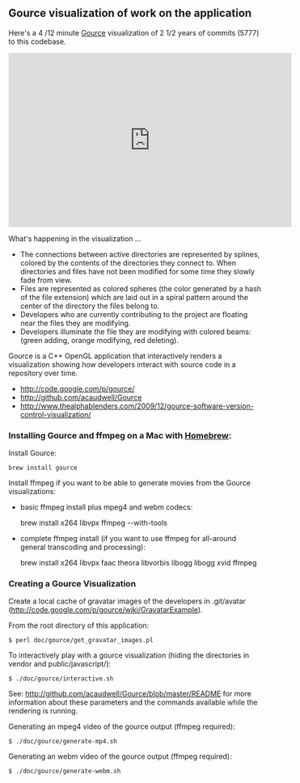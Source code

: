 ## Gource visualization of work on the application

Here's a 4 /12 minute [Gource](https://github.com/acaudwell/Gource) visualization of 2 1/2 years of commits (5777) to this codebase.

<iframe width="560" height="345" src="http://www.youtube.com/embed/AFrLpHRRgv8" frameborder="0"><a href="http://www.youtube.com/watch?v=AFrLpHRRgv8">Jan 27, 2009 ... Sep 3, 2011</a></iframe>

What's happening in the visualization ...

- The connections between active directories are represented by splines, colored by the contents of the directories they connect to. When directories and files have not been modified for some time they slowly fade from view.
- Files are represented as colored spheres (the color generated by a hash of the file extension) which are laid out in a spiral pattern around the center of the directory the files belong to.
- Developers who are currently contributing to the project are floating near the files they are modifying.
- Developers illuminate the file they are modifying with colored beams: (green adding, orange modifying, red deleting).

Gource is a C++ OpenGL application that interactively renders a visualization showing how developers interact with source code in a repository over time.

- http://code.google.com/p/gource/
- http://github.com/acaudwell/Gource
- http://www.thealphablenders.com/2009/12/gource-software-version-control-visualization/

### Installing Gource and ffmpeg on a Mac with [Homebrew](http://mxcl.github.com/homebrew/):

Install Gource:

    brew install gource

Install ffmpeg if you want to be able to generate movies from the Gource visualizations:

* basic ffmpeg install plus mpeg4 and webm codecs:

    brew install x264 libvpx ffmpeg  --with-tools

* complete ffmpeg install (if you want to use ffmpeg for all-around general transcoding and processing):

    brew install x264 libvpx faac theora libvorbis libogg libogg xvid ffmpeg

### Creating a Gource Visualization

Create a local cache of gravatar images of the developers in .git/avatar (http://code.google.com/p/gource/wiki/GravatarExample).

From the root directory of this application:

    $ perl doc/gource/get_gravatar_images.pl

To interactively play with a gource visualization (hiding the directories in vendor and public/javascript/):

    $ ./doc/gource/interactive.sh

See: http://github.com/acaudwell/Gource/blob/master/README for more information about these parameters and the commands available while the rendering is running.

Generating an mpeg4 video of the gource output (ffmpeg required):

    $ ./doc/gource/generate-mp4.sh

Generating an webm video of the gource output (ffmpeg required):

    $ ./doc/gource/generate-webm.sh


